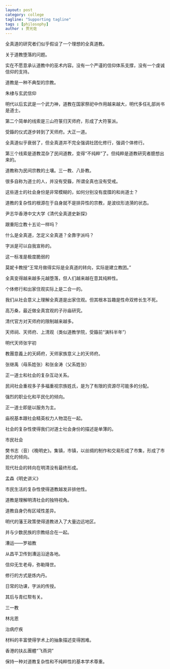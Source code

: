 ```yaml
---
layout: post
category: college
tagline: "Supporting tagline"
tags : [philosophy]
author : 贾光佐
---
```


全真道的研究者们似乎假设了一个理想的全真道教。

关于道教堕落的问题。

实在不愿意承认道教中的巫术内容。没有一个严谨的信仰体系支撑，没有一个虔诚信仰的支持。

道教是一种不典型的宗教。

朱棣与玄武信仰

明代以后玄武是一个武力神，道教在国家祭祀中作用越来越大，明代多任礼部尚书是道士。

第二个简单的线索是三山符箓归天师府，形成了大符箓派。

受籙的仪式逐步转到了天师府。大正一道。

全真道似乎衰弱了，但全真道并不完全强调社团化修行，强调个体修行。

第三个线索是道教混杂了民间道教，变得“不纯粹”了。但纯粹是道教研究者臆想出来的。

道教称为民间宗教的土壤。三一教、八卦教。

很多自称为道士的人，并没有受籙，所谓全真也没有受戒。

这些道士的社会身份是非常模糊的，如何分别没有度牒的和尚道士？

道教的复杂性的根源在于自身就不是排异性的宗教，是波纹形涟漪的状态。

尹志华香港中文大学《清代全真道史新探》

跟重阳立教十五论一样吗？

什么是全真道，怎定义全真道？全靠字派吗？

字派是可以自我宣称的。

这一标准是极度脆弱的

莫妮卡教授“王常月做得实际是全真道的转向，实际是建立教团。”

全真变得越来越多元越堕落，但人们越来越在意其纯粹性。

个体修行和出家住观实际上是二合一的。

我们从社会意义上理解全真道是出家住观。但其根本旨趣是性命双修长生不死。

高万桑，最近做全真宫观的子孙庙研究。

清代官方对天师府的限制越来越多。

天师祠、天师府、上清观（类似道教学院，受籙前“演科半年”）

明代天师张宇初

教團意義上的天師府，天师家族意义上的天师府。

张继禹（母系姓张）和张金涛（父系姓张）

正一道士和社会的复杂互动关系。

民间社会重视多子多福重视宗族姓氏，是为了有限的资源尽可能多的分配。

强烈的职业化和平民化的倾向。

正一道士即是以服务为主。

庙祝基本跟社会精英权力人物混在一起。

社会的复杂性使得我们对道士社会身份的描述是单薄的。

市民社会

樊书志（音）《晚明史》。集镇，市镇，以丝绸的制作和交易形成了市集，形成了市民化的倾向。

现代社会的转向在明清没有最终形成。

孟森《明史讲义》

市民生活的复杂性使得道教越发非排他性。

道教是理解明清社会的独特视角。

道教自身仍有区域性差异。

明代的藩王政策使得道教进入了大量边远地区。

并与少数民族的宗教结合在一起。

漕运——罗祖教

从昌平卫传到漕运沿途各地。

信仰无生老母，弥勒降世。

修行的方式是炼内丹。

日常的功课，字派的传授。

其后与青红帮有关。

三一教

林兆恩

治病疗疾

材料的丰富使得学术上的抽象描述变得困难。

香港的扶乩團體“飞燕洞”

保持一种对道教复杂性和不纯粹性的基本学术尊重。